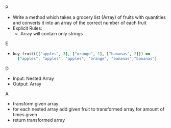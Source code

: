 P 

- Write a method which takes a grocery list (Array) of fruits with quantities and converts it into an array of the correct number of each fruit
- Explicit Rules:
  - Array will contain only strings

E

- ```ruby
  buy_fruit([["apples", 3], ["orange", 1], ["bananas", 2]]) ==
    ["apples", "apples", "apples", "orange", "bananas","bananas"]
  ```

D

- Input: Nested Array
- Output: Array

A

- transform given array
- for each nested array add given fruit to transformed array for amount of times given 
- return transformed array
